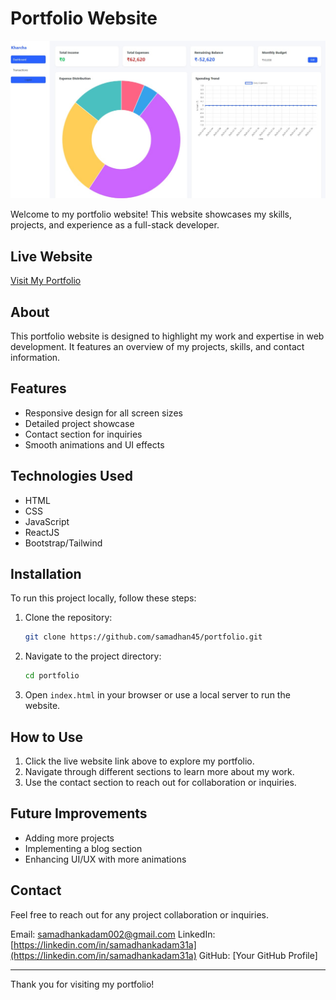 # Portfolio Website

![Additional Screenshot](screenshot1.jpg)

Welcome to my portfolio website! This website showcases my skills, projects, and experience as a full-stack developer.

## Live Website

[Visit My Portfolio](https://samadhan45.github.io/portfolio/)

## About
This portfolio website is designed to highlight my work and expertise in web development. It features an overview of my projects, skills, and contact information.

## Features
- Responsive design for all screen sizes
- Detailed project showcase
- Contact section for inquiries
- Smooth animations and UI effects

## Technologies Used
- HTML
- CSS
- JavaScript
- ReactJS
- Bootstrap/Tailwind

## Installation
To run this project locally, follow these steps:

1. Clone the repository:
   ```sh
   git clone https://github.com/samadhan45/portfolio.git
   ```
2. Navigate to the project directory:
   ```sh
   cd portfolio
   ```
3. Open `index.html` in your browser or use a local server to run the website.

## How to Use
1. Click the live website link above to explore my portfolio.
2. Navigate through different sections to learn more about my work.
3. Use the contact section to reach out for collaboration or inquiries.

## Future Improvements
- Adding more projects
- Implementing a blog section
- Enhancing UI/UX with more animations

## Contact
Feel free to reach out for any project collaboration or inquiries.

Email: samadhankadam002@gmail.com
LinkedIn: [https://linkedin.com/in/samadhankadam31a](https://linkedin.com/in/samadhankadam31a)
GitHub: [Your GitHub Profile]

---
Thank you for visiting my portfolio!
